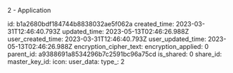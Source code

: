 2 - Application

id: b1a2680bdf184744b8838032ae5f062a
created_time: 2023-03-31T12:46:40.793Z
updated_time: 2023-05-13T02:46:26.988Z
user_created_time: 2023-03-31T12:46:40.793Z
user_updated_time: 2023-05-13T02:46:26.988Z
encryption_cipher_text: 
encryption_applied: 0
parent_id: a9388691a8534296b7c2591bc96a75cd
is_shared: 0
share_id: 
master_key_id: 
icon: 
user_data: 
type_: 2